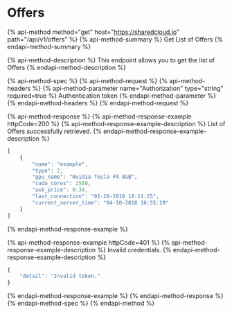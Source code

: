 # Offers

{% api-method method="get" host="https://sharedcloud.io" path="/api/v1/offers" %}
{% api-method-summary %}
Get List of Offers
{% endapi-method-summary %}

{% api-method-description %}
This endpoint allows you to get the list of Offers
{% endapi-method-description %}

{% api-method-spec %}
{% api-method-request %}
{% api-method-headers %}
{% api-method-parameter name="Authorization" type="string" required=true %}
Authentication token
{% endapi-method-parameter %}
{% endapi-method-headers %}
{% endapi-method-request %}

{% api-method-response %}
{% api-method-response-example httpCode=200 %}
{% api-method-response-example-description %}
List of Offers successfully retrieved.
{% endapi-method-response-example-description %}

```javascript
[
    {
        "name": "example",
        "type": 2,
        "gpu_name": "Nvidia Tesla P4 8GB",
        "cuda_cores": 2560,
        "ask_price": 0.34,
        "last_connection": "01-10-2018 18:11:25",
        "current_server_time": "04-10-2018 16:55:19"
    }
]
```
{% endapi-method-response-example %}

{% api-method-response-example httpCode=401 %}
{% api-method-response-example-description %}
Invalid credentials.
{% endapi-method-response-example-description %}

```javascript
{
    "detail": "Invalid token."
}
```
{% endapi-method-response-example %}
{% endapi-method-response %}
{% endapi-method-spec %}
{% endapi-method %}


